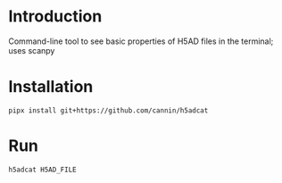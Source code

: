 # Introduction

Command-line tool to see basic properties of H5AD files in the terminal; uses scanpy

# Installation 

```
pipx install git+https://github.com/cannin/h5adcat
```

# Run 

```
h5adcat H5AD_FILE
```